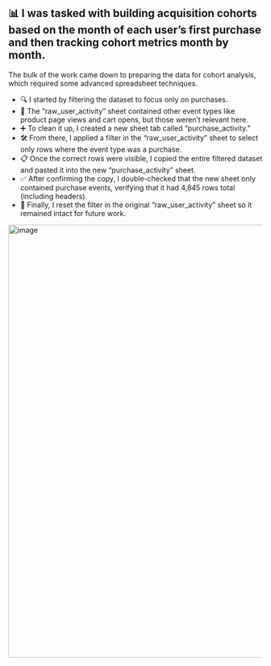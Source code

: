 ## 📊 I was tasked with building acquisition cohorts based on the month of each user’s first purchase and then tracking cohort metrics month by month.  
The bulk of the work came down to preparing the data for cohort analysis, which required some advanced spreadsheet techniques.  

- 🔍 I started by filtering the dataset to focus only on purchases.  
- 📄 The “raw_user_activity” sheet contained other event types like product page views and cart opens, but those weren’t relevant here.  
- ➕ To clean it up, I created a new sheet tab called “purchase_activity.”  
- 🛠️ From there, I applied a filter in the “raw_user_activity” sheet to select only rows where the event type was a purchase.  
- 📋 Once the correct rows were visible, I copied the entire filtered dataset and pasted it into the new “purchase_activity” sheet.  
- ✅ After confirming the copy, I double-checked that the new sheet only contained purchase events, verifying that it had 4,845 rows total (including headers).  
- 🔄 Finally, I reset the filter in the original “raw_user_activity” sheet so it remained intact for future work.  
<img width="1169" height="859" alt="image" src="https://github.com/user-attachments/assets/4b9b8466-d4f0-4914-bdb9-5c4dae75feaf" />
